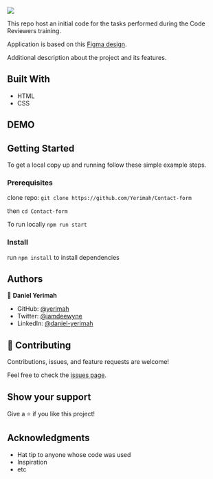 ![](https://img.shields.io/badge/Portfolio-blueviolet)



This repo host an initial code for the tasks performed during the Code Reviewers training.

Application is based on this [Figma design](https://www.figma.com/file/t3EJUCAEViw3QasuJLPLVT/Microverse-Student-Potfolio-Templates-Main?node-id=1%3A1471).


Additional description about the project and its features.

## Built With

- HTML 
- CSS

## DEMO


## Getting Started

To get a local copy up and running follow these simple example steps.

### Prerequisites

clone repo: `git clone https://github.com/Yerimah/Contact-form`

then
`cd Contact-form`

To run locally
`npm run start`

### Install

run `npm install` to install dependencies

## Authors

👤 **Daniel Yerimah**

- GitHub: [@yerimah](https://github.com/yerimah)
- Twitter: [@iamdeewyne](https://twitter.com/iamdeewyne)
- LinkedIn: [@daniel-yerimah](https://www.linkedin.com/in/daniel-yerimah/)

## 🤝 Contributing

Contributions, issues, and feature requests are welcome!

Feel free to check the [issues page](../../issues/).

## Show your support

Give a ⭐️ if you like this project!

## Acknowledgments

- Hat tip to anyone whose code was used
- Inspiration
- etc

